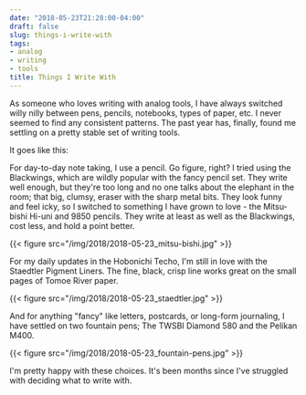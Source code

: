 ```yaml
---
date: "2018-05-23T21:28:00-04:00"
draft: false
slug: things-i-write-with
tags:
- analog
- writing
- tools
title: Things I Write With
---
```


As someone who loves writing with analog tools, I have always switched willy
nilly between pens, pencils, notebooks, types of paper, etc. I never seemed to
find any consistent patterns. The past year has, finally, found me settling on a
pretty stable set of writing tools.

It goes like this:

For day-to-day note taking, I use a pencil. Go figure, right? I tried using the
Blackwings, which are wildly popular with the fancy pencil set. They write well
enough, but they're too long and no one talks about the elephant in the room;
that big, clumsy, eraser with the sharp metal bits. They look funny and feel
icky, so I switched to something I have grown to love - the Mitsu-bishi Hi-uni
and 9850 pencils. They write at least as well as the Blackwings, cost less, and
hold a point better.

{{< figure src="/img/2018/2018-05-23_mitsu-bishi.jpg" >}}

For my daily updates in the Hobonichi Techo, I'm still in love with the Staedtler
Pigment Liners. The fine, black, crisp line works great on the small pages of
Tomoe River paper.

{{< figure src="/img/2018/2018-05-23_staedtler.jpg" >}}

And for anything "fancy" like letters, postcards, or long-form journaling, I have
settled on two fountain pens; The TWSBI Diamond 580 and the Pelikan M400.

{{< figure src="/img/2018/2018-05-23_fountain-pens.jpg" >}}

I'm pretty happy with these choices. It's been months since I've struggled with
deciding what to write with.
